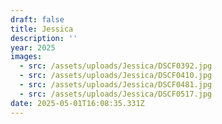 ```yaml
---
draft: false
title: Jessica
description: ''
year: 2025
images:
  - src: /assets/uploads/Jessica/DSCF0392.jpg
  - src: /assets/uploads/Jessica/DSCF0410.jpg
  - src: /assets/uploads/Jessica/DSCF0481.jpg
  - src: /assets/uploads/Jessica/DSCF0517.jpg
date: 2025-05-01T16:08:35.331Z
---
```


